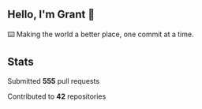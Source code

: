 ## Hello, I'm Grant 👋

⌨️  Making the world a better place, one commit at a time.


## Stats

Submitted **555** pull requests

Contributed to **42** repositories
